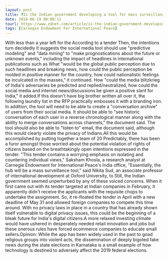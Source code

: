 ```yaml
---
layout: post
title: ?Is the Indian government developing a tool for mass surveillance of its citizens?
date: 2018-06-19 00:00:11
tourl: https://www.zdnet.com/article/is-the-indian-government-developing-a-tool-for-mass-surveillance-of-its-citizens/
tags: [Carnegie Endowment For International Peace]
---
```

With less than a year left for the According to a tender Then, the intentions turn decidedly It suggests the social media tool should use "predictive modeling" and "data mining" to "make prognostications about the future or unknown events," including the impact of headlines in international publications such as What "would be the global public perception due to such headlines and breaking news, how could the public perception be molded in positive manner for the country, how could nationalistic feelings be inculcated in the masses," it continued. How "could the media blitzkrieg of India's adversaries be predicted and replied/neutralized, how could the social media and internet news/discussions be given a positive slant for India," it added.If this doesn't have big brother written all over it, the following laundry list in the RFP practically embosses it with a branding iron. In addition, the tool will need to be able to create a "conversation archive" of users from their social media. It should be able to "see historic conversation of each user in a reverse chronological manner along with the ability to merge conversations across channels," the document said. The tool should also be able to "listen to" email, the document said, although this would clearly violate the privacy of Indians.All this would be accomplished by putting together a team of 20 Predictably, there has been a furor amongst those worried about the potential violation of rights of citizens based on the breathtakingly open intentions expressed in the tender. "This tender contains a worrying emphasis on isolating and countering individual views," Saksham Khosla, a research analyst at Carnegie Endowment for International Peace's India office, "Essentially, the hub will be a mass surveillance tool," said Nikita Sud, an associate professor of international development at Oxford University, to Still, the Indian government seemed unperturbed by any of these voiced concerns. When it first came out with its tender targeted at Indian companies in February, it apparently didn't receive the applicants with the requisite chops to undertake the assignment. So, it re-floated the tender in April with a new deadline of May 31 and allowed foreign companies to compete this time around. With no privacy laws in place in a country that has already shown itself vulnerable to digital privacy issues, this could be the beginning of a bleak future for India's digital citizens.A more relaxed investing climate would have ushered in desperately needed retail innovation and jobs but these onerous rules have forced ecommerce companies to educate small sellers.Opinion: While the app has been widely used in the past to goad religious groups into violent acts, the dissemination of deeply bigoted fake news during the state elections in Karnataka is a small example of how technology is destined to adversely affect the 2019 federal elections.